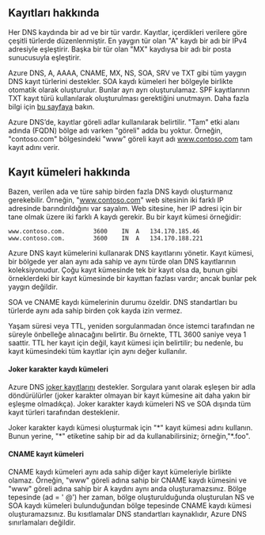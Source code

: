 ## Kayıtları hakkında

Her DNS kaydında bir ad ve bir tür vardır. Kayıtlar, içerdikleri verilere göre çeşitli türlerde düzenlenmiştir. En yaygın tür olan "A" kaydı bir adı bir IPv4 adresiyle eşleştirir. Başka bir tür olan "MX" kaydıysa bir adı bir posta sunucusuyla eşleştirir.

Azure DNS, A, AAAA, CNAME, MX, NS, SOA, SRV ve TXT gibi tüm yaygın DNS kayıt türlerini destekler. SOA kaydı kümeleri her bölgeyle birlikte otomatik olarak oluşturulur. Bunlar ayrı ayrı oluşturulamaz. SPF kayıtlarının TXT kayıt türü kullanılarak oluşturulması gerektiğini unutmayın. Daha fazla bilgi için [bu sayfaya](http://tools.ietf.org/html/rfc7208#section-3.1) bakın.

Azure DNS’de, kayıtlar göreli adlar kullanılarak belirtilir. "Tam" etki alanı adında (FQDN) bölge adı varken "göreli" adda bu yoktur. Örneğin, "contoso.com" bölgesindeki "www" göreli kayıt adı www.contoso.com tam kayıt adını verir.

## Kayıt kümeleri hakkında

Bazen, verilen ada ve türe sahip birden fazla DNS kaydı oluşturmanız gerekebilir. Örneğin, "www.contoso.com" web sitesinin iki farklı IP adresinde barındırıldığını var sayalım. Web sitesine, her IP adresi için bir tane olmak üzere iki farklı A kaydı gerekir. Bu bir kayıt kümesi örneğidir:

    www.contoso.com.        3600    IN  A   134.170.185.46
    www.contoso.com.        3600    IN  A   134.170.188.221

Azure DNS kayıt kümelerini kullanarak DNS kayıtlarını yönetir. Kayıt kümesi, bir bölgede yer alan aynı ada sahip ve aynı türde olan DNS kayıtlarının koleksiyonudur. Çoğu kayıt kümesinde tek bir kayıt olsa da, bunun gibi örneklerdeki bir kayıt kümesinde bir kayıttan fazlası vardır; ancak bunlar pek yaygın değildir.

SOA ve CNAME kaydı kümelerinin durumu özeldir. DNS standartları bu türlerde aynı ada sahip birden çok kayda izin vermez.

Yaşam süresi veya TTL, yeniden sorgulanmadan önce istemci tarafından ne süreyle önbelleğe alınacağını belirtir. Bu örnekte, TTL 3600 saniye veya 1 saattir. TTL her kayıt için değil, kayıt kümesi için belirtilir; bu nedenle, bu kayıt kümesindeki tüm kayıtlar için aynı değer kullanılır.

#### Joker karakter kaydı kümeleri

Azure DNS [joker kayıtlarını](https://en.wikipedia.org/wiki/Wildcard_DNS_record) destekler. Sorgulara yanıt olarak eşleşen bir adla döndürülürler (joker karakter olmayan bir kayıt kümesine ait daha yakın bir eşleşme olmadıkça). Joker karakter kaydı kümeleri NS ve SOA dışında tüm kayıt türleri tarafından desteklenir.  

Joker karakter kaydı kümesi oluşturmak için "\*" kayıt kümesi adını kullanın. Bunun yerine, "\*" etiketine sahip bir ad da kullanabilirsiniz; örneğin,"\*.foo".

#### CNAME kayıt kümeleri

CNAME kaydı kümeleri aynı ada sahip diğer kayıt kümeleriyle birlikte olamaz. Örneğin, "www" göreli adına sahip bir CNAME kaydı kümesini ve "www" göreli adına sahip bir A kaydını aynı anda oluşturamazsınız. Bölge tepesinde (ad = ' @') her zaman, bölge oluşturulduğunda oluşturulan NS ve SOA kaydı kümeleri bulunduğundan bölge tepesinde CNAME kaydı kümesi oluşturamazsınız. Bu kısıtlamalar DNS standartları kaynaklıdır, Azure DNS sınırlamaları değildir.



<!--HONumber=Jun16_HO2-->


